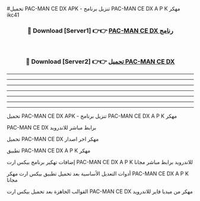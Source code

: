#تحميل PAC-MAN CE DX  APK - تنزيل برنامج PAC-MAN CE DX  A P K مهكر ikc41 



<div align="center">
<h3>🔴 Download [Server1] 👉👉 <a href="https://apkdownload10.web.app/?title=PAC-MAN CE DX ">PAC-MAN CE DX  رنامج</a></h3><br>

<h3>🔴 Download [Server2] 👉👉 <a href="https://apkdownload10.web.app/?title=PAC-MAN CE DX ">تحميل PAC-MAN CE DX  </a></h3>
</div>


----------------------------------------------------------

----------------------------------------------------------

----------------------------------------------------------

----------------------------------------------------------

----------------------------------------------------------

----------------------------------------------------------

----------------------------------------------------------

تحميل PAC-MAN CE DX  APK - تنزيل برنامج PAC-MAN CE DX  A P K مهكر

PAC-MAN CE DX  برابط مباشر للاندرويد

تحميل PAC-MAN CE DX  مهكر اخر اصدار

تطبيق PAC-MAN CE DX  A P K مهكر

إضافات تهكير برنامج بيكس ارت PAC-MAN CE DX  A P K للاندرويد برابط مباشر مجانا

أدوات التعديل الأساسية بعد تحميل تطبيق بيكس ارت مهكر PAC-MAN CE DX  A P K مجانا

القوالب الجاهزة بعد تحميل بيكس ارت PAC-MAN CE DX  مهكر من ميديا فاير للاندرويد


